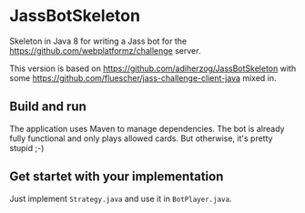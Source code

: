 # JassBotSkeleton

Skeleton in Java 8 for writing a Jass bot for the https://github.com/webplatformz/challenge server.

This version is based on https://github.com/adiherzog/JassBotSkeleton with some https://github.com/fluescher/jass-challenge-client-java mixed in.

## Build and run

The application uses Maven to manage dependencies. The bot is already fully functional and only plays allowed cards. But otherwise, it's pretty stupid ;-)

## Get startet with your implementation

Just implement `Strategy.java` and use it in `BotPlayer.java`.
